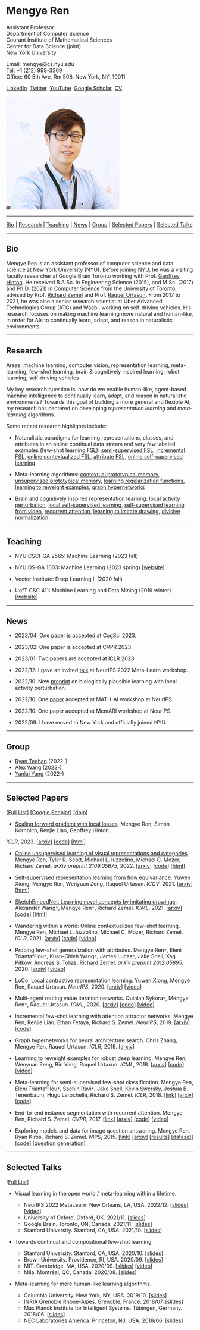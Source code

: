 <title>Mengye Ren</title>
<div class="ribbon">&nbsp;</div>
<div class="headdiv">
<div class="txt-panel">
<h1>Mengye Ren</h1>
<p><span class="title">Assistant Professor</span>
<br/>
Department of Computer Science
<br/>
Courant Institute of Mathematical Sciences
<br/>
Center for Data Science (joint)
<br/>
New York University</p>
<p>Email: mengye@cs.nyu.edu
<br/>Tel: +1 (212) 998-3369
<br/>Office: 60 5th Ave, Rm 508, New York, NY, 10011</p>
<p>
<a href="https://www.linkedin.com/in/mengye-ren-593b3546">LinkedIn</a>&nbsp;
<a href="https://twitter.com/mengyer">Twitter</a>&nbsp;
<!-- <a href="https://github.com/renmengye">GitHub</a>&nbsp; -->
<a href="https://www.youtube.com/@mengyetalks">YouTube</a>&nbsp;
<a href="https://scholar.google.com/citations?user=XcQ9WqMAAAAJ">Google
Scholar</a>&nbsp;
<a href="cv/cv_mengye_ren.pdf">CV</a>&nbsp;
<!-- <a href="http://blog.mengyer.com">Blog</a> -->
</p>
</div>
<div class="img-panel"><img class="round-pic" src="img/profile_pic3.jpg" /></div>
</div>
</div>

-------------------------------------------------------------------------------

<div class='nav-bar'>
<a href="#bio">Bio</a> |
<a href="#research">Research</a> |
<a href="#teaching">Teaching</a> |
<a href="#news">News</a> |
<a href="#group">Group</a> |
<!--<a href="#preprints">Preprints</a> |-->
<a href="#papers">Selected Papers</a> |
<!--<a href="#soft">Software</a> |-->
<a href="#talks">Selected Talks</a>
<!--<a href="#service">Service</a> -->
<!--<a href="#media">Media</a>-->
</div>

-------------------------------------------------------------------------------

## <a name="bio">Bio</a>

Mengye Ren is an assistant professor of computer science and data science at
New York University (NYU). Before joining NYU, he was a visiting faculty
researcher at Google Brain Toronto working with Prof. [Geoffrey
Hinton](https://www.cs.toronto.edu/~hinton/). He received B.A.Sc. in
Engineering Science (2015), and M.Sc. (2017) and Ph.D. (2021) in Computer
Science from the University of Toronto, advised by Prof. [Richard
Zemel](http://www.cs.toronto.edu/~zemel/) and Prof. [Raquel
Urtasun](http://www.cs.toronto.edu/~urtasun/). From 2017 to 2021, he was also a
senior research scientist at Uber Advanced Technologies Group (ATG) and Waabi,
working on self-driving vehicles. His research focuses on making machine
learning more natural and human-like, in order for AIs to continually learn,
adapt, and reason in naturalistic environments.

-------------------------------------------------------------------------------

## <a name="research">Research</a>

Areas: machine learning, computer vision, representation learning,
meta-learning, few-shot learning, brain & cognitively inspired learning, robot
learning, self-driving vehicles

My key research question is: how do we enable human-like, agent-based machine
intelligence to continually learn, adapt, and reason in naturalistic
environments? Towards this goal of building a more general and flexible AI, my
research has centered on developing *representation learning* and
*meta-learning* algorithms.

Some recent research highlights include:

* Naturalistic paradigms for learning representations, classes, and attributes
  in an online continual data stream and very few labeled examples (few-shot 
  learning FSL): 
  [semi-supervised FSL](https://arxiv.org/abs/1803.00676), 
  [incremental FSL](https://arxiv.org/abs/1810.07218), 
  [online contextualized FSL](https://arxiv.org/abs/2007.04546),
  [attribute FSL](https://arxiv.org/abs/2012.05895),
  [online self-supervised learning](https://arxiv.org/abs/2109.05675)

* Meta-learning algorithms:
  [contextual prototypical memory](https://arxiv.org/abs/2007.04546),
  [unsupervised prototypical memory](https://arxiv.org/abs/2109.05675),
  [learning regularization functions](https://arxiv.org/abs/1810.07218),
  [learning to reweight examples](https://arxiv.org/abs/1803.09050),
  [graph hypernetworks](https://arxiv.org/abs/1810.05749)

* Brain and cognitively inspired representation learning:
  [local activity perturbation](https://arxiv.org/abs/2210.03310),
  [local self-supervised learning](https://arxiv.org/abs/2008.01342),
  [self-supervised learning from video](https://arxiv.org/abs/2101.06553),
  [recurrent attention](https://arxiv.org/abs/1605.09410),
  [learning to imitate drawing](https://arxiv.org/abs/2009.04806),
  [divisive normalization](https://arxiv.org/abs/1611.04520)

-------------------------------------------------------------------------------

## <a name="teaching">Teaching</a>

* NYU CSCI-GA 2565: Machine Learning (2023 fall)

* NYU DS-GA 1003: Machine Learning (2023 spring) [[website](https://nyu-ds1003.github.io/spring2023)]

* Vector Institute: Deep Learning II (2020 fall)

* UofT CSC 411: Machine Learning and Data Mining (2019 winter)
[[website](teach/csc411_19s)]

-------------------------------------------------------------------------------

## <a name="news">News</a>

* 2023/04: One paper is accepted at CogSci 2023.

* 2023/02: One paper is accepted at CVPR 2023.

* 2023/01: Two papers are accepted at ICLR 2023.

* 2022/12: I gave an invited [talk](https://youtu.be/bYZ_lO8nNf0) at NeurIPS 2022 Meta-Learn workshop.

* 2022/10: New [preprint](https://arxiv.org/abs/2210.03310) on biologically
  plausible learning with local activity perturbation.

* 2022/10: One [paper](https://arxiv.org/abs/2210.02615) accepted at MATH-AI workshop at NeurIPS.

* 2022/10: One paper accepted at MemARI workshop at NeurIPS.

* 2022/09: I have moved to New York and officially joined NYU.

<!-- * 2022/07: One [paper](https://www.ecva.net/papers/eccv_2022/papers_ECCV/papers/136990259.pdf) accepted at ECCV 2022.

* 2022/01: I started working at Google Brain Toronto as a visiting faculty researcher.

* 2021/11: I will visit the University of Oxford and give a talk on Nov 17, 2021.

* 2021/10: I will visit Stanford University and give a talk on Oct 20, 2021.

* 2021/10: I defended my Ph.D. thesis ["Open World Machine Learning with
  Limited Labeled
  Data"](https://tspace.library.utoronto.ca/bitstream/1807/123215/2/Ren_Mengye_202206_PhD_thesis.pdf)
  on Oct 19, 2021.

* 2021/09: Two papers [[1](https://arxiv.org/abs/2104.03956),
  [2](https://arxiv.org/abs/2101.06784)] are accepted at CoRL 2021.

* 2021/07: Two papers [[1](https://arxiv.org/abs/2101.06553),
  [2](https://arxiv.org/abs/2101.06560)] are accepted at ICCV 2021.

* 2021/05: I will join as an assistant professor at [NYU Courant Computer
  Science](https://cs.nyu.edu/home/index.html) and [Center for Data
  Science](https://cds.nyu.edu) starting Sept 2022.

* 2021/05: One [paper](https://arxiv.org/abs/2009.04806) is accepted at ICML 2021.

* 2021/02: Two papers [[1](https://arxiv.org/abs/2101.06549),
  [2](https://arxiv.org/abs/2101.06541)] are accepted at CVPR 2021.

* 2021/02: One [paper](https://arxiv.org/abs/2011.01153) is accepted at ICRA 2021.

* 2021/01: Two papers [[1](https://arxiv.org/abs/2007.04546),
  [2](https://arxiv.org/abs/2010.07140)] are accepted at ICLR 2021.

* 2020/10: One [paper](https://arxiv.org/abs/2011.05289) is accepted at CoRL 2020.

* 2020/09: One [paper](https://arxiv.org/abs/2008.01342) is accepted at NeurIPS 2020.

* 2020/09: I will visit Stanford University and give a talk on Oct 12, 2020.

* 2020/09: I will visit Brown University and give a talk on Sept 25, 2020.

* 2020/08: I will visit [MIT](https://sites.google.com/view/visionseminar) and
  give a talk on Sept 22, 2020.

* 2020/08: I will give a talk at [Mila](https://mila.quebec/en/cours/rdv) on
  Aug 28, 2020. -->

<!-- * 2020/07: One [paper](https://arxiv.org/abs/2008.05930) is accepted at ECCV 2020.

* 2020/07: One [paper](https://arxiv.org/abs/2008.05927) is accepted at IROS 2020.

* 2020/06: One [paper](https://arxiv.org/abs/2007.05096) is accepted at ICML 2020.

* 2020/02: One [paper](https://arxiv.org/abs/2004.00543) is accepted at CVPR 2020.

* 2019/09: One [paper](https://arxiv.org/abs/1910.11296) is accepted at CoRL 2019.

* 2019/09: One [paper](https://arxiv.org/abs/1810.07218) is accepted at NeurIPS 2019.

* 2019/09: I will visit [Columbia University](http://stat.columbia.edu/student-seminar-fall-2019) in
  NYC on Oct 9, 2019.

* 2019/06: One [paper](https://arxiv.org/abs/1910.04586) is accepted at IROS 2019.

* 2018/12: One [paper](https://arxiv.org/abs/1810.05749) is accepted at ICLR 2019.

* 2018/10: I will be teaching CSC 411 (Machine Learning and Data Mining) in the winter semester of 2019. [[course website](teach/csc411_19s)]

* 2018/06: I will visit INRIA Grenoble Rhône-Alpes and give a talk on July 19, 2018.

* 2018/06: I will visit TU Berlin on July 16, 2018.

* 2018/05: I will visit NEC lab in Princeton, NJ and give a talk on June 4, 2018.

* 2018/04: I will visit the University of Tübingen and MPI for Intelligent Systems from June 25 to
  July 20, 2018.
 -->

----------------------------------------------------------------------------

## <a name="group">Group</a>

* [Ryan Teehan](https://rteehas.github.io/) (2022-)
* [Alex Wang](https://www.cs.toronto.edu/~alexw/) (2022-)
* [Yanlai Yang](https://yanlai00.github.io/) (2022-)

----------------------------------------------------------------------------

## <a name="papers">Selected Papers</a>
[[Full List](research)]
[[Google Scholar](https://scholar.google.com/citations?user=XcQ9WqMAAAAJ)]
[[dblp](https://dblp.org/pers/hd/r/Ren:Mengye)]

* [Scaling forward gradient with local losses](research/2023/scaling-forward-gradient-with-local-losses).
Mengye Ren, Simon Kornblith, Renjie Liao, Geoffrey Hinton.
<!-- *arXiv preprint 2210.03310*, 2022. -->
*ICLR*, 2023.
[[arxiv](https://arxiv.org/abs/2210.03310)]
[[code](https://github.com/google-research/google-research/tree/master/local_forward_gradient)]
[[html](research/2023/scaling-forward-gradient-with-local-losses)]

* [Online unsupervised learning of visual representations and categories](research/2022/online-unsupervised-learning-of-visual-representations-and-categories).
Mengye Ren, Tyler R. Scott, Michael L. Iuzzolino, Michael C. Mozer, Richard Zemel.
*arXiv preprint 2109.05675*, 2022.
[[arxiv](https://arxiv.org/abs/2109.05675)]
[[code](https://github.com/renmengye/online-unsup-proto-net)]
[[html](research/2022/online-unsupervised-learning-of-visual-representations-and-categories)]

* [Self-supervised representation learning from flow equivariance](research/2021/self-supervised-representation-learning-from-flow-equivariance).
Yuwen Xiong, Mengye Ren, Wenyuan Zeng, Raquel Urtasun.
*ICCV*, 2021.
[[arxiv](https://arxiv.org/abs/2101.06553)]
[[html](research/2021/self-supervised-representation-learning-from-flow-equivariance)]

* [SketchEmbedNet: Learning novel concepts by imitating drawings](research/2021/sketch-embed-net-learning-novel-concepts-by-imitating-drawings).
Alexander Wang``*``, Mengye Ren``*``, Richard Zemel.
*ICML*, 2021.
[[arxiv](https://arxiv.org/abs/2009.04806)]
[[code](https://github.com/alexnwang/SketchEmbedNet-public)]
[[html](research/2021/sketch-embed-net-learning-novel-concepts-by-imitating-drawings)]

* Wandering within a world: Online contextualized few-shot learning.
Mengye Ren, Michael L. Iuzzolino, Michael C. Mozer, Richard Zemel.
*ICLR*, 2021.
[[arxiv](https://arxiv.org/abs/2007.04546)]
[[code](https://github.com/renmengye/oc-fewshot-public)]
[[video](https://slideslive.com/38931573/wandering-within-a-world-online-contextualized-fewshot-learning)]

* Probing few-shot generalization with attributes.
Mengye Ren``*``, Eleni Triantafillou``*``, Kuan-Chieh Wang``*``, James Lucas``*``, Jake Snell, Xaq Pitkow, Andreas S. Tolias, Richard Zemel.
*arXiv preprint 2012.05895*, 2020.
[[arxiv](https://arxiv.org/abs/2012.05895)]
[[video](https://slideslive.at/38941548/flexible-fewshot-learning-of-contextual-similarities)]

* LoCo: Local contrastive representation learning.
Yuwen Xiong, Mengye Ren, Raquel Urtasun.
*NeurIPS*, 2020.
[[arxiv](https://arxiv.org/abs/2008.01342)]
[[video](https://slideslive.com/38936405/loco-local-contrastive-representation-learning)]

* Multi-agent routing value iteration networks.
Quinlan Sykora``*``, Mengye Ren``*``, Raquel Urtasun.
*ICML*, 2020.
[[arxiv](https://arxiv.org/abs/2007.05096)]
[[code](https://github.com/uber-research/MARVIN)]
[[video](https://slideslive.com/38927801/multiagent-routing-value-iteration-network-marvin)]

* Incremental few-shot learning with attention attractor networks.
Mengye Ren, Renjie Liao, Ethan Fetaya, Richard S. Zemel.
*NeurIPS*, 2019.
[[arxiv](https://arxiv.org/abs/1810.07218)]
[[code](https://github.com/renmengye/inc-few-shot-attractor-public)]

* Graph hypernetworks for neural architecture search.
Chris Zhang, Mengye Ren, Raquel Urtasun.
*ICLR*, 2019.
[[arxiv](https://arxiv.org/abs/1810.05749)]

* Learning to reweight examples for robust deep learning.
Mengye Ren, Wenyuan Zeng, Bin Yang, Raquel Urtasun.
*ICML*, 2018.
[[arxiv](https://arxiv.org/abs/1803.09050)]
[[code](https://github.com/uber-research/learning-to-reweight-examples)]
[[video](https://vimeo.com/287808016)]

* Meta-learning for semi-supervised few-shot classification.
Mengye Ren, Eleni Triantafillou``*``, Sachin Ravi``*``, Jake Snell, Kevin
Swersky, Joshua B. Tenenbaum, Hugo Larochelle, Richard S. Zemel.
*ICLR*, 2018.
[[link](research/fewshotssl/index.html)]
[[arxiv](https://arxiv.org/abs/1803.00676)]
[[code](https://github.com/renmengye/few-shot-ssl-public)]

* End-to-end instance segmentation with recurrent attention.
Mengye Ren, Richard S. Zemel.
*CVPR*, 2017.
[[link](research/recattend/index.html)]
[[arxiv](https://arxiv.org/abs/1605.09410)]
[[code](https://github.com/renmengye/rec-attend-public)]
[[video](https://www.youtube.com/watch?v=oHgUowLph7E)]

* Exploring models and data for image question answering.
Mengye Ren, Ryan Kiros, Richard S. Zemel.
*NIPS*, 2015.
[[link](research/imageqa/index.html)]
[[arxiv](https://arxiv.org/abs/1505.02074)]
[[results](research/imageqa/results)]
[[dataset](research/imageqa/data/cocoqa)]
[[code](https://github.com/renmengye/imageqa-public)]
[[question generation](https://github.com/renmengye/imageqa-qgen)]


<!--
## <a name="soft">Software</a>
* Forward-mode automatic differentiation for TensorFlow.
[[github]](https://github.com/renmengye/tensorflow-forward-ad)

* Python-based light weight pipeline scheduler for slurm jobs.
[[github]](https://github.com/renmengye/pysched)

* Deep Dashboard: Visualize training process in real time.
[[github](https://github.com/renmengye/deep-dashboard)]
-->

-------------------------------------------------------------------------------

## <a name="talks">Selected Talks</a>

[[Full List](talks)]

* Visual learning in the open world / meta-learning within a lifetime.
    * NeurIPS 2022 MetaLearn. New Orleans, LA, USA. 2022/12.
    [[slides](https://drive.google.com/file/d/1gA968oKiO1ufAtX3ogGsQbqJVkW0ztry/view?usp=sharing)] [[video](https://youtu.be/bYZ_lO8nNf0)]
    * University of Oxford. Oxford, UK. 2021/11.
    [[slides](https://drive.google.com/file/d/10_vWl_ETc_dNXFNcyt6Ft-4uvRyxaLAM/view?usp=sharing)]
    * Google Brain. Toronto, ON, Canada. 2021/11.
    [[slides](https://drive.google.com/file/d/10AQdRPe6va2-FxCrPM3bhqKW3FMRvMHU/view?usp=sharing)]
    * Stanford University. Stanford, CA, USA. 2021/10.
    [[slides](https://drive.google.com/file/d/10-WWd-GQ3Udf_IL_d6TIlq738tj_MKtt/view?usp=sharing)]

* Towards continual and compositional few-shot learning.
    * Stanford University. Stanford, CA, USA. 2020/10.
    [[slides](https://drive.google.com/file/d/1Y8jXp0wTlWqn9pBE97btRJX7FutQOqP1/view?usp=sharing)]
    * Brown University. Providence, RI, USA. 2020/09.
    [[slides](https://drive.google.com/file/d/1GjiRkDnMol3PdoxLKb5q7Oy4rDMnC0kT/view?usp=sharing)]
    * MIT. Cambridge, MA, USA. 2020/09.
    [[slides](https://drive.google.com/file/d/16GXux_cX6AahqQ2yLQIWtEP8AdpDKezA/view?usp=sharing)]
    [[video](https://www.youtube.com/watch?v=PhKBAkINm40)]
    * Mila. Montréal, QC, Canada. 2020/08.
    [[slides](https://drive.google.com/file/d/1LNXPTJEPhzK-wNPJrev-9EaButZrYRfr/view?usp=sharing)]

* Meta-learning for more human-like learning algorithms.
    * Columbia University. New York, NY, USA. 2019/10.
    [[slides](https://drive.google.com/file/d/1S6HgdAMx8_QYz5hcSf4B7tj_ZzwDd1t_/view?usp=sharing)]
    * INRIA Grenoble Rhône-Alpes. Grenoble, France. 2018/07.
    [[slides](https://drive.google.com/file/d/1ePaNOzThOL_F7B5SZPPNWpj2IkXcNdkE/view?usp=sharing)]
    * Max Planck Institute for Intelligent Systems. Tübingen, Germany. 2018/06.
    [[slides](https://drive.google.com/file/d/1nUqYGh1QKv5eyXsEStBo4bf5pQRbhFsF/view?usp=sharing)]
    * NEC Laboratories America. Princeton, NJ, USA. 2018/06.
    [[slides](https://drive.google.com/file/d/14_H34NgmQ6NN8XJkn_lwK_awrypUdQvv/view?usp=sharing)]

<!-- * A tutorial on few-shot learning and unsupervised representation learning.
Vector Institute. Toronto, ON, Canada. 2021/01. -->

<!--
## <a name="talks">Talks</a>

* A tutorial on few-shot learning and unsupervised representation learning.
Vector Institute. Toronto, ON, Canada. 2021/01.

* How can we apply few-shot learning?
Vector Institute. Toronto, ON, Canada. 2020/10.

* Towards continual and compositional few-shot learning.
Stanford University. Stanford, CA, USA. 2020/10.

* Towards continual and compositional few-shot learning.
Brown University. Providence, RI, USA. 2020/09.

* Towards continual and compositional few-shot learning.
MIT. Cambridge, MA, USA. 2020/09.

* Towards continual and compositional few-shot learning.
Mila. Montréal, Québec, Canada. 2020/08.

* Towards continual and compositional few-shot learning.
Uber ATG. Toronto, Ontario, Canada. 2020/08.

* Wandering within a world: Online contextualized few-shot learning.
Google Brain. Montréal, Québec, Canada. 2020/08.

* Wandering within a world: Online contextualized few-shot learning.
ICML 2020 Lifelong Learning Workshop. Virtual webinar. 2020/07.
[[slides](https://drive.google.com/file/d/1SJusk2ILF-I3q3RGSU2nEz_6BYG6GY_Q/view?usp=sharing)]

* Wandering within a world: Online contextualized few-shot learning.
ICML 2020 Continual Learning Workshop. Virtual webinar. 2020/07.
[[slides](https://drive.google.com/file/d/1HhXSVx7pJsSp1LO7W880BqMZfFSo48od/view?usp=sharing)]

* Jointly learnable behavior and trajectory planning for self-driving vehicles.
IROS 2019. Macau, China. 2019/11.
[[slides](https://drive.google.com/file/d/1QzrgV5uHaoEpEMUrbPrlHE_nERHfuNvT/view?usp=sharing)]

* Meta-learning for more human-like learning algorithms.
Columbia University, Department of Statistics. New York, NY, USA. 2019/10.
[[slides](https://drive.google.com/file/d/1S6HgdAMx8_QYz5hcSf4B7tj_ZzwDd1t_/view?usp=sharing)]

* Learning to reweight examples for robust deep learning.
CIFAR deep learning and reinforcement learning summer school. Toronto, Ontario, Canada. 2018/08.
[[slides](https://drive.google.com/file/d/1jWGJHjpFwjMeHrAtx6vMJ2yg973_hx3t/view?usp=sharing)]

* Meta-learning for weakly supervised learning.
INRIA Grenoble Rhône-Alpes. Grenoble, France. 2018/07.
[[slides](https://drive.google.com/file/d/1ePaNOzThOL_F7B5SZPPNWpj2IkXcNdkE/view?usp=sharing)]

* Learning to reweight examples for robust deep learning. ICML 2018. Stockholm, Sweden. 2018/07.
[[slides](https://drive.google.com/file/d/1jWGJHjpFwjMeHrAtx6vMJ2yg973_hx3t/view?usp=sharing)]
[[video](https://vimeo.com/287808016)]

* Meta-learning and learning to reweight examples.
Max Planck Institute for Intelligent Systems. Tübingen, Germany. 2018/06.
[[slides](https://drive.google.com/file/d/1nUqYGh1QKv5eyXsEStBo4bf5pQRbhFsF/view?usp=sharing)]

* Meta-learning for weakly supervised learning.
NEC Laboratories America. Princeton, NJ, USA. 2018/06.
[[slides](https://drive.google.com/file/d/14_H34NgmQ6NN8XJkn_lwK_awrypUdQvv/view?usp=sharing)]

* SBNet: Sparse blocks network for fast inference.
Borealis AI Lab. Toronto, ON, Canada. 2018/02.
[[slides](https://docs.google.com/presentation/d/1mTo8Dv3BjQwh2lNerLnwQgsa4YTrDb-O8kkAN4lcCI4/edit?usp=sharing)]

* Meta-learning for semi-supervised few-shot classification.
Vector Institute. Toronto, ON, Canada. 2017/11.
[[slides](https://docs.google.com/presentation/d/16im80t2tl1mJHyvTrgMmqqWbCvPBBCmALK4tbTJFq-o/edit?usp=sharing)]

* End-to-end instance segmentation with recurrent attention.
CVPR 2017. Honolulu, HI, USA. 2017/07.
[[video](https://www.youtube.com/watch?v=oHgUowLph7E)]

* Sequence-to-sequence deep learning with recurrent attention.
Queen's University. Kingston, ON, Canada. 2017/05.
[[slides](https://docs.google.com/presentation/d/1lAKvNL4RWk00Ad4aAInniAkiWxaEwJn7cLoCFVwQuMs/edit?usp=sharing)]

* Recurrent neural networks. CSC 2541 Guest Lecture.
University of Toronto. Toronto, ON, Canada. 2017/01.
[[slides](https://docs.google.com/presentation/d/1cTfhrPa5EFtRsbKXSKv4AAmAi9lZoe0vq0Yt4oZtElc/edit?usp=sharing)]

* Deep dashboard tutorial. University of Toronto. 2016/02.
University of Guelph. Guelph, ON, Canada. 2016/03.
[[slides](https://docs.google.com/presentation/d/1hWINp0UY6aAINjgmWqHmYg_Qtt13DsHL8X6J6xGq1jc/edit?usp=sharing)]

* Exploring data and models for image question answering.
ICML 2015 Deep Learning Workshop. Lille, France. 2015/07.
[[slides](https://docs.google.com/presentation/d/1jEtaqod5-QgHuK09pQv2U1HrkCxFHiRbBL7a-2C6dfw/edit?usp=sharing)]
-->

<!--
------------------------------------------------------------------------------->

<!--## <a name="service">Service</a>

* Journal reviewer:
[IEEE TPAMI](https://ieeexplore.ieee.org/xpl/RecentIssue.jsp?punumber=34)
[IEEE TIP](https://ieeexplore.ieee.org/xpl/RecentIssue.jsp?punumber=83)
[IEEE TNNLS](https://ieeexplore.ieee.org/xpl/RecentIssue.jsp?punumber=5962385)
[IEEE TCI](https://ieeexplore.ieee.org/xpl/RecentIssue.jsp?punumber=6745852)
[Optim Method Softw](https://www.tandfonline.com/toc/goms20/current)

* Conference reviewer:
[NIPS/NeurIPS](https://nips.cc/) 2016-2020,
[ICML](https://icml.cc/) 2017-2020,
[ICLR](https://iclr.cc/) 2018-2020,
[CVPR](https://www.thecvf.com/) 2018-2020,
[ICCV](https://www.thecvf.com/) 2019,
[ECCV](https://eccv2020.eu/) 2020,
[AAAI](https://www.aaai.org/) 2018,
[UAI](http://auai.org/) 2018
-->

<!--
------------------------------------------------------------------------------->

<!--
## <a name="media">Media</a>

* Autonomous vehicles: U of T researchers make advances with new algorithm.  Nina Haikara. U of T News. 2018/06/21.
[[link](https://www.utoronto.ca/news/autonomous-vehicles-u-t-researchers-make-advances-new-algorithm)]

* Industry | Uber proposed SBNet: Leveraging Activation Block Sparsity for Speeding up Convolutional Neural Networks 业界 | Uber提出SBNet：利用激活的稀疏性加速卷积网络 (Article in Chinese). Synced. 2018/01/18. [[link](https://mp.weixin.qq.com/s/xCzS7sYMFmk5K4ClB1I2YQ)]

* SBNet: Leveraging Activation Block Sparsity for Speeding up Convolutional Neural Networks. Uber Engineering Blog. 2018/01/16. [[link](http://eng.uber.com/sbnet)]
-->
<div class="ribbon"></div>
